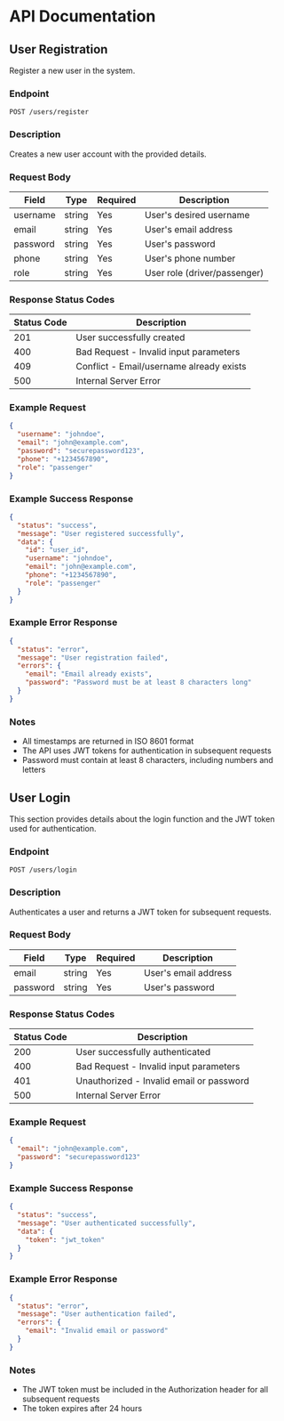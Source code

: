 # API Documentation

## User Registration

Register a new user in the system.

### Endpoint

```
POST /users/register
```

### Description

Creates a new user account with the provided details.

### Request Body

| Field      | Type     | Required | Description                    |
|------------|----------|----------|--------------------------------|
| username   | string   | Yes      | User's desired username        |
| email      | string   | Yes      | User's email address          |
| password   | string   | Yes      | User's password               |
| phone      | string   | Yes      | User's phone number           |
| role       | string   | Yes      | User role (driver/passenger)  |

### Response Status Codes

| Status Code | Description                                |
|-------------|--------------------------------------------|
| 201         | User successfully created                  |
| 400         | Bad Request - Invalid input parameters     |
| 409         | Conflict - Email/username already exists   |
| 500         | Internal Server Error                      |

### Example Request

```json
{
  "username": "johndoe",
  "email": "john@example.com",
  "password": "securepassword123",
  "phone": "+1234567890",
  "role": "passenger"
}
```

### Example Success Response

```json
{
  "status": "success",
  "message": "User registered successfully",
  "data": {
    "id": "user_id",
    "username": "johndoe",
    "email": "john@example.com",
    "phone": "+1234567890",
    "role": "passenger"
  }
}
```

### Example Error Response

```json
{
  "status": "error",
  "message": "User registration failed",
  "errors": {
    "email": "Email already exists",
    "password": "Password must be at least 8 characters long"
  }
}
```

### Notes

- All timestamps are returned in ISO 8601 format
- The API uses JWT tokens for authentication in subsequent requests
- Password must contain at least 8 characters, including numbers and letters

## User Login

This section provides details about the login function and the JWT token used for authentication.

### Endpoint

```
POST /users/login
```

### Description

Authenticates a user and returns a JWT token for subsequent requests.

### Request Body

| Field      | Type     | Required | Description                    |
|------------|----------|----------|--------------------------------|
| email      | string   | Yes      | User's email address          |
| password   | string   | Yes      | User's password               |

### Response Status Codes

| Status Code | Description                                |
|-------------|--------------------------------------------|
| 200         | User successfully authenticated            |
| 400         | Bad Request - Invalid input parameters     |
| 401         | Unauthorized - Invalid email or password   |
| 500         | Internal Server Error                      |

### Example Request

```json
{
  "email": "john@example.com",
  "password": "securepassword123"
}
```

### Example Success Response

```json
{
  "status": "success",
  "message": "User authenticated successfully",
  "data": {
    "token": "jwt_token"
  }
}
```

### Example Error Response

```json
{
  "status": "error",
  "message": "User authentication failed",
  "errors": {
    "email": "Invalid email or password"
  }
}
```

### Notes

- The JWT token must be included in the Authorization header for all subsequent requests
- The token expires after 24 hours
